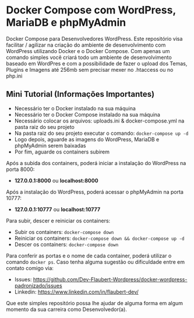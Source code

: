 # Docker Compose com WordPress, MariaDB e phpMyAdmin
Docker Compose para Desenvolvedores WordPress. 
Este repositório visa facilitar / agilizar na criação do ambiente de desenvolvimento com WordPress utilizando Docker e o Docker Compose. 
Com apenas um comando simples você criará todo um ambiente de desenvolvimento baseado em WordPres e com a possibilidade de fazer o upload dos Temas, Plugins e Imagens até 256mb sem precisar mexer no .htaccess ou no php.ini

## Mini Tutorial (Informações Importantes)
- Necessário ter o Docker instalado na sua máquina
- Necessário ter o Docker Compose instalado na sua máquina
- Necessário colocar os arquivos: uploads.ini & docker-compose.yml na pasta raiz do seu projeto
- Na pasta raiz do seu projeto executar o comando: `docker-compose up -d`
- Logo depois, aguarde as imagens do WordPress, MariaDB e phpMyAdmin serem baixadas
- Por fim, aguarde os containers subirem

Após a subida dos containers, poderá iniciar a instalação do WordPress na porta 8000:
- **127.0.0.1:8000** ou **localhost:8000**

Após a instalação do WordPress, poderá acessar o phpMyAdmin na porta 10777:
- **127.0.0.1:10777** ou **localhost:10777**

Para subir, descer e reiniciar os containers: 
- Subir os containers: `docker-compose down`
- Reiniciar os containers: `docker-compose down && docker-compose up -d`
- Descer os containers: `docker-compose down`

Para conferir as portas e o nome de cada container, poderá utilizar o comando `docker ps`. Caso tenha alguma sugestão ou dificuldade entre em contato comigo via:
- Issues: https://github.com/Dev-Flaubert-Wordpress/docker-wordpress-padronizado/issues
- Linkedin: https://www.linkedin.com/in/flaubert-dev/

Que este simples repositório possa lhe ajudar de alguma forma em algum momento da sua carreira como Desenvolvedor(a).
